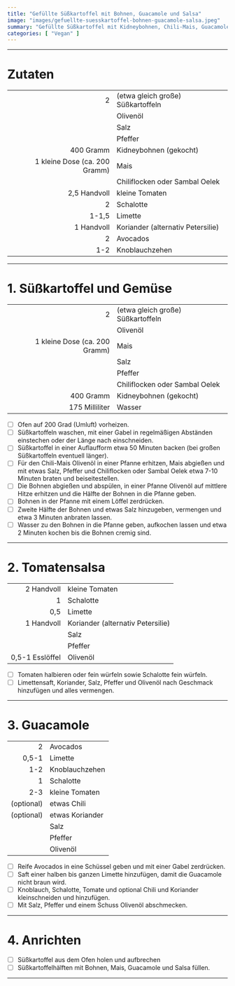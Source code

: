 ```yaml
---
title: "Gefüllte Süßkartoffel mit Bohnen, Guacamole und Salsa"
image: "images/gefuellte-suesskartoffel-bohnen-guacamole-salsa.jpeg"
summary: "Gefüllte Süßkartoffel mit Kidneybohnen, Chili-Mais, Guacamole und Tomaten-Zwiebel-Salsa"
categories: [ "Vegan" ]
---
```


---

# Zutaten

|                               |                                   |
|------------------------------:|:----------------------------------|
|                             2 | (etwa gleich große) Süßkartoffeln |
|                               | Olivenöl                          |
|                               | Salz                              |
|                               | Pfeffer                           |
|                     400 Gramm | Kidneybohnen (gekocht)            |
| 1 kleine Dose (ca. 200 Gramm) | Mais                              |
|                               | Chiliflocken oder Sambal Oelek    |
|                  2,5 Handvoll | kleine Tomaten                    |
|                             2 | Schalotte                         |
|                         1-1,5 | Limette                           |
|                    1 Handvoll | Koriander (alternativ Petersilie) |
|                             2 | Avocados                          |
|                           1-2 | Knoblauchzehen                    |

---

# 1. Süßkartoffel und Gemüse

|                               |                                   |
|------------------------------:|:----------------------------------|
|                             2 | (etwa gleich große) Süßkartoffeln |
|                               | Olivenöl                          |
| 1 kleine Dose (ca. 200 Gramm) | Mais                              |
|                               | Salz                              |
|                               | Pfeffer                           |
|                               | Chiliflocken oder Sambal Oelek    |
|                     400 Gramm | Kidneybohnen (gekocht)            |
|                175 Milliliter | Wasser                            |

- [ ] Ofen auf 200 Grad (Umluft) vorheizen.
- [ ] Süßkartoffeln waschen, mit einer Gabel in regelmäßigen Abständen einstechen oder der Länge nach einschneiden.
- [ ] Süßkartoffel in einer Auflaufform etwa 50 Minuten backen (bei großen Süßkartoffeln eventuell länger).
- [ ] Für den Chili-Mais Olivenöl in einer Pfanne erhitzen, Mais abgießen und mit etwas Salz, Pfeffer und Chiliflocken
  oder Sambal Oelek etwa 7-10 Minuten braten und beiseitestellen.
- [ ] Die Bohnen abgießen und abspülen, in einer Pfanne Olivenöl auf mittlere Hitze erhitzen und die Hälfte der Bohnen
  in die Pfanne geben.
- [ ] Bohnen in der Pfanne mit einem Löffel zerdrücken.
- [ ] Zweite Hälfte der Bohnen und etwas Salz hinzugeben, vermengen und etwa 3 Minuten anbraten lassen.
- [ ] Wasser zu den Bohnen in die Pfanne geben, aufkochen lassen und etwa 2 Minuten kochen bis die Bohnen cremig sind.

---

# 2. Tomatensalsa

|                 |                                   |
|----------------:|:----------------------------------|
|      2 Handvoll | kleine Tomaten                    |
|               1 | Schalotte                         |
|             0,5 | Limette                           |
|      1 Handvoll | Koriander (alternativ Petersilie) |
|                 | Salz                              |
|                 | Pfeffer                           |
| 0,5-1 Esslöffel | Olivenöl                          |

- [ ] Tomaten halbieren oder fein würfeln sowie Schalotte fein würfeln.
- [ ] Limettensaft, Koriander, Salz, Pfeffer und Olivenöl nach Geschmack hinzufügen und alles vermengen.

---

# 3. Guacamole

|            |                 |
|-----------:|:----------------|
|          2 | Avocados        |
|      0,5-1 | Limette         |
|        1-2 | Knoblauchzehen  |
|          1 | Schalotte       |
|        2-3 | kleine Tomaten  |
| (optional) | etwas Chili     |
| (optional) | etwas Koriander |
|            | Salz            |
|            | Pfeffer         |
|            | Olivenöl        |

- [ ] Reife Avocados in eine Schüssel geben und mit einer Gabel zerdrücken.
- [ ] Saft einer halben bis ganzen Limette hinzufügen, damit die Guacamole nicht braun wird.
- [ ] Knoblauch, Schalotte, Tomate und optional Chili und Koriander kleinschneiden und hinzufügen.
- [ ] Mit Salz, Pfeffer und einem Schuss Olivenöl abschmecken.

---

# 4. Anrichten

- [ ] Süßkartoffel aus dem Ofen holen und aufbrechen
- [ ] Süßkartoffelhälften mit Bohnen, Mais, Guacamole und Salsa füllen.

---
